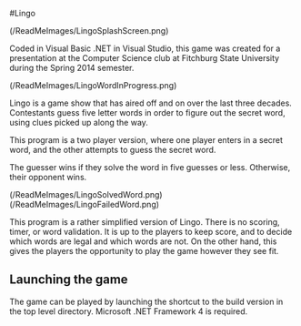 #Lingo

(/ReadMeImages/LingoSplashScreen.png)

Coded in Visual Basic .NET in Visual Studio, this game was created for a presentation at the Computer Science club at Fitchburg State University during the Spring 2014 semester.

(/ReadMeImages/LingoWordInProgress.png)

Lingo is a game show that has aired off and on over the last three decades. Contestants guess five letter words in order to figure out the secret word, using clues picked up along the way.

This program is a two player version, where one player enters in a secret word, and the other attempts to guess the secret word. 

The guesser wins if they solve the word in five guesses or less. Otherwise, their opponent wins.

(/ReadMeImages/LingoSolvedWord.png)
(/ReadMeImages/LingoFailedWord.png)

This program is a rather simplified version of Lingo. There is no scoring, timer, or word validation. It is up to the players to keep score, and to decide which words are legal and which words are not. On the other hand, this gives the players the opportunity to play the game however they see fit.

## Launching the game
The game can be played by launching the shortcut to the build version in the top level directory. Microsoft .NET Framework 4 is required.